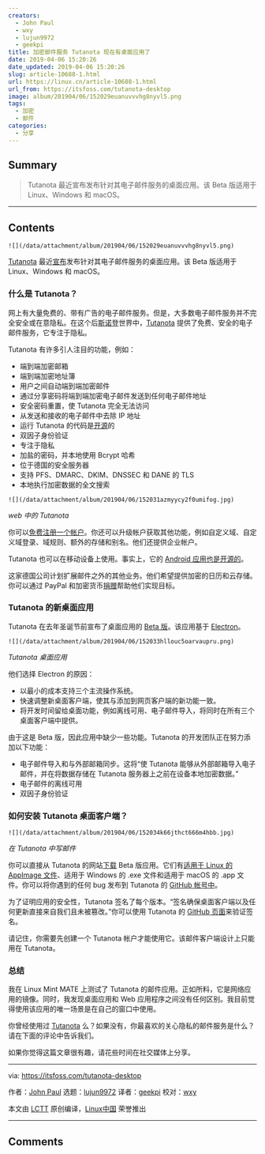 ```yaml
---
creators:
  - John Paul
  - wxy
  - lujun9972
  - geekpi
title: 加密邮件服务 Tutanota 现在有桌面应用了
date: 2019-04-06 15:20:26
date_updated: 2019-04-06 15:20:26
slug: article-10688-1.html
url: https://linux.cn/article-10688-1.html
url_from: https://itsfoss.com/tutanota-desktop
image: album/201904/06/152029euanuvvvhg8nyvl5.png
tags:
  - 加密
  - 邮件
categories:
  - 分享
---
```


## Summary

> Tutanota 最近宣布发布针对其电子邮件服务的桌面应用。该 Beta 版适用于 Linux、Windows 和 macOS。

***

<!-- more -->

## Contents

`![](/data/attachment/album/201904/06/152029euanuvvvhg8nyvl5.png)`

[Tutanota](https://itsfoss.com/tutanota-review/) 最近[宣布](https://tutanota.com/blog/posts/desktop-clients/)发布针对其电子邮件服务的桌面应用。该 Beta 版适用于 Linux、Windows 和 macOS。

### 什么是 Tutanota？

网上有大量免费的、带有广告的电子邮件服务。但是，大多数电子邮件服务并不完全安全或在意隐私。在这个后[斯诺登](https://en.wikipedia.org/wiki/Edward_Snowden)世界中，[Tutanota](https://tutanota.com/) 提供了免费、安全的电子邮件服务，它专注于隐私。

Tutanota 有许多引人注目的功能，例如：

* 端到端加密邮箱
* 端到端加密地址簿
* 用户之间自动端到端加密邮件
* 通过分享密码将端到端加密电子邮件发送到任何电子邮件地址
* 安全密码重置，使 Tutanota 完全无法访问
* 从发送和接收的电子邮件中去除 IP 地址
* 运行 Tutanota 的代码是[开源](https://tutanota.com/blog/posts/open-source-email)的
* 双因子身份验证
* 专注于隐私
* 加盐的密码，并本地使用 Bcrypt 哈希
* 位于德国的安全服务器
* 支持 PFS、DMARC、DKIM、DNSSEC 和 DANE 的 TLS
* 本地执行加密数据的全文搜索

`![](/data/attachment/album/201904/06/152031azmyycy2f0umifog.jpg)`

*web 中的 Tutanota*

你可以[免费注册一个帐户](https://tutanota.com/pricing)。你还可以升级帐户获取其他功能，例如自定义域、自定义域登录、域规则、额外的存储和别名。他们还提供企业帐户。

Tutanota 也可以在移动设备上使用。事实上，它的 [Android 应用也是开源的](https://itsfoss.com/tutanota-fdroid-release/)。

这家德国公司计划扩展邮件之外的其他业务。他们希望提供加密的日历和云存储。你可以通过 PayPal 和加密货币[捐赠](https://tutanota.com/community)帮助他们实现目标。

### Tutanota 的新桌面应用

Tutanota 在去年圣诞节前宣布了桌面应用的 [Beta 版](https://tutanota.com/blog/posts/desktop-clients/)。该应用基于 [Electron](https://electronjs.org/)。

`![](/data/attachment/album/201904/06/152033hllouc5oarvaupru.png)`

*Tutanota 桌面应用*

他们选择 Electron 的原因：

* 以最小的成本支持三个主流操作系统。
* 快速调整新桌面客户端，使其与添加到网页客户端的新功能一致。
* 将开发时间留给桌面功能，例如离线可用、电子邮件导入，将同时在所有三个桌面客户端中提供。

由于这是 Beta 版，因此应用中缺少一些功能。Tutanota 的开发团队正在努力添加以下功能：

* 电子邮件导入和与外部邮箱同步。这将“使 Tutanota 能够从外部邮箱导入电子邮件，并在将数据存储在 Tutanota 服务器上之前在设备本地加密数据。”
* 电子邮件的离线可用
* 双因子身份验证

### 如何安装 Tutanota 桌面客户端？

`![](/data/attachment/album/201904/06/152034k66jthct666m4hbb.jpg)`

*在 Tutanota 中写邮件*

你可以直接从 Tutanota 的网站[下载](https://tutanota.com/blog/posts/desktop-clients/) Beta 版应用。它们有[适用于 Linux 的 AppImage 文件](https://itsfoss.com/use-appimage-linux/)、适用于 Windows 的 .exe 文件和适用于 macOS 的 .app 文件。你可以将你遇到的任何 bug 发布到 Tutanota 的 [GitHub 帐号中](https://github.com/tutao/tutanota)。

为了证明应用的安全性，Tutanota 签名了每个版本。“签名确保桌面客户端以及任何更新直接来自我们且未被篡改。”你可以使用 Tutanota 的 [GitHub 页面](https://github.com/tutao/tutanota/blob/master/buildSrc/installerSigner.js)来验证签名。

请记住，你需要先创建一个 Tutanota 帐户才能使用它。该邮件客户端设计上只能用在 Tutanota。

### 总结

我在 Linux Mint MATE 上测试了 Tutanota 的邮件应用。正如所料，它是网络应用的镜像。同时，我发现桌面应用和 Web 应用程序之间没有任何区别。我目前觉得使用该应用的唯一场景是在自己的窗口中使用。

你曾经使用过 [Tutanota](https://tutanota.com/polo/) 么？如果没有，你最喜欢的关心隐私的邮件服务是什么？请在下面的评论中告诉我们。

如果你觉得这篇文章很有趣，请花些时间在社交媒体上分享。

---

via: <https://itsfoss.com/tutanota-desktop>

作者：[John Paul](https://itsfoss.com/author/john/) 选题：[lujun9972](https://github.com/lujun9972) 译者：[geekpi](https://github.com/geekpi) 校对：[wxy](https://github.com/wxy)

本文由 [LCTT](https://github.com/LCTT/TranslateProject) 原创编译，[Linux中国](https://linux.cn/) 荣誉推出

***

## Comments
